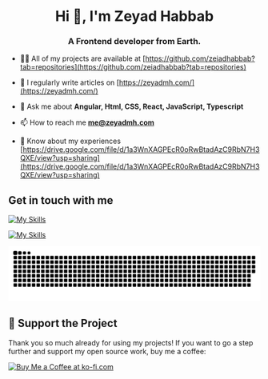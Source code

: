 <h1 align="center">Hi 👋, I'm Zeyad Habbab</h1>
<h3 align="center">A Frontend developer from Earth.</h3>

- 👨‍💻 All of my projects are available at [https://github.com/zeiadhabbab?tab=repositories](https://github.com/zeiadhabbab?tab=repositories)

- 📝 I regularly write articles on [https://zeyadmh.com/](https://zeyadmh.com/)

- 💬 Ask me about **Angular, Html, CSS, React, JavaScript, Typescript**

- 📫 How to reach me **me@zeyadmh.com**

- 📄 Know about my experiences [https://drive.google.com/file/d/1a3WnXAGPEcR0oRwBtadAzC9RbN7H3QXE/view?usp=sharing](https://drive.google.com/file/d/1a3WnXAGPEcR0oRwBtadAzC9RbN7H3QXE/view?usp=sharing)

## Get in touch with me
[![My Skills](https://skillicons.dev/icons?i=linkedin)](https://www.linkedin.com/in/zeiad-habbab/)

[![My Skills](https://skillicons.dev/icons?i=js,html,css,angular,react,jquery,figma,mysql,php,wordpress)](https://zeyadmh.com)


<picture>
  <source media="(prefers-color-scheme: dark)" srcset="https://raw.githubusercontent.com/manekinekko/manekinekko/output/github-snake-dark.svg">
  <source media="(prefers-color-scheme: light)" srcset="https://raw.githubusercontent.com/manekinekko/manekinekko/output/github-snake.svg">
  <img alt="github contribution grid snake animation" src="https://raw.githubusercontent.com/manekinekko/manekinekko/output/github-snake.svg">
</picture>



## 💖 Support the Project

Thank you so much already for using my projects! If you want to go a step further and support my open source work, buy me a coffee:

<a href='https://ko-fi.com/O4O5114F0U' target='_blank'><img height='36' style='border:0px;height:36px;' src='https://storage.ko-fi.com/cdn/kofi2.png?v=3' border='0' alt='Buy Me a Coffee at ko-fi.com' /></a>
